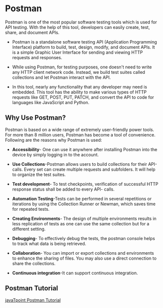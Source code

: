 # Postman

Postman is one of the most popular software testing tools which is used for API 
testing. With the help of this tool, developers can easily create, test, share, and 
document APIs.

* Postman is a standalone software testing API (Application Programming Interface) 
platform to build, test, design, modify, and document APIs. It is a simple Graphic 
User Interface for sending and viewing HTTP requests and responses.


* While using Postman, for testing purposes, one doesn't need to write any HTTP client 
network code. Instead, we build test suites called collections and let Postman interact 
with the API.


* In this tool, nearly any functionality that any developer may need is embedded. 
This tool has the ability to make various types of HTTP requests like GET, POST, 
PUT, PATCH, and convert the API to code for languages like JavaScript and Python.

## Why Use Postman?

Postman is based on a wide range of extremely user-friendly power tools. For more 
than 8 million users, Postman has become a tool of convenience. Following are the 
reasons why Postman is used:

* **Accessibility**- One can use it anywhere after installing Postman into the device by simply logging in to the account.


* **Use Collections**-Postman allows users to build collections for their API-calls. Every set can create multiple requests and subfolders. It will help to organize the test suites.


* **Test development**- To test checkpoints, verification of successful HTTP response status shall be added to every API- calls.


* **Automation Testing**-Tests can be performed in several repetitions or iterations by using the Collection Runner or Newman, which saves time for repeated tests.


* **Creating Environments**- The design of multiple environments results in less replication of tests as one can use the same collection but for a different setting.


* **Debugging**- To effectively debug the tests, the postman console helps to track what data is being retrieved.


* **Collaboration**- You can import or export collections and environments to enhance the sharing of files. You may also use a direct connection to share the collections.


* **Continuous integration**-It can support continuous integration.

## Postman Tutorial

<a href="https://www.javatpoint.com/postman">javaTpoint Postman Tutorial</a>